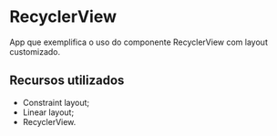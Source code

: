 # RecyclerView

App que exemplifica o uso do componente RecyclerView com layout customizado.

## Recursos utilizados
- Constraint layout;
- Linear layout;
- RecyclerView.